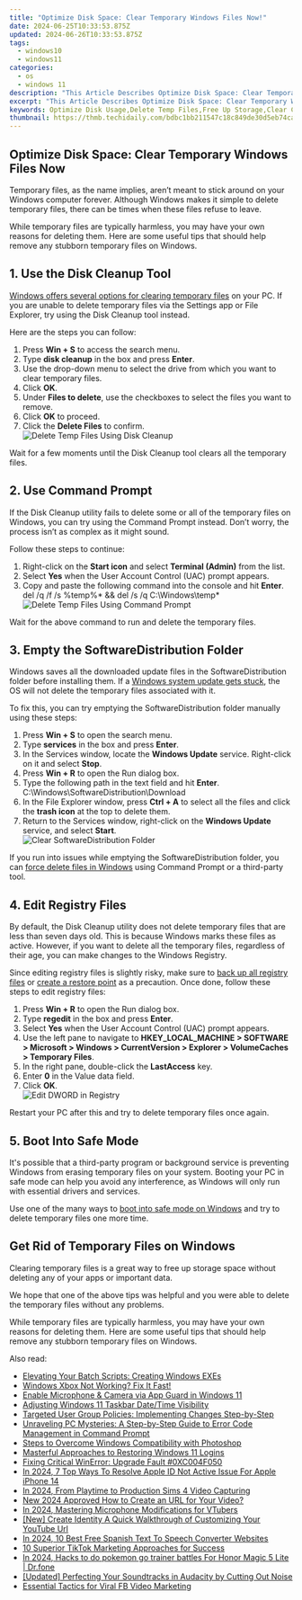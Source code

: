 ```yaml
---
title: "Optimize Disk Space: Clear Temporary Windows Files Now!"
date: 2024-06-25T10:33:53.875Z
updated: 2024-06-26T10:33:53.875Z
tags:
  - windows10
  - windows11
categories:
  - os
  - windows 11
description: "This Article Describes Optimize Disk Space: Clear Temporary Windows Files Now!"
excerpt: "This Article Describes Optimize Disk Space: Clear Temporary Windows Files Now!"
keywords: Optimize Disk Usage,Delete Temp Files,Free Up Storage,Clear Cache Data,Speedup Computer,Unclutter System,Reduce RAM Use
thumbnail: https://thmb.techidaily.com/bdbc1bb211547c18c849de30d5eb74ca5d67d9e0fc552f041d0a6f6f88d073bb.jpg
---
```


## Optimize Disk Space: Clear Temporary Windows Files Now

 Temporary files, as the name implies, aren’t meant to stick around on your Windows computer forever. Although Windows makes it simple to delete temporary files, there can be times when these files refuse to leave.

 While temporary files are typically harmless, you may have your own reasons for deleting them. Here are some useful tips that should help remove any stubborn temporary files on Windows.

## 1\. Use the Disk Cleanup Tool

[Windows offers several options for clearing temporary files](http://www.makeuseof.com/windows-11-delete-temporary-files/) on your PC. If you are unable to delete temporary files via the Settings app or File Explorer, try using the Disk Cleanup tool instead.

 Here are the steps you can follow:

1. Press **Win + S** to access the search menu.
2. Type **disk cleanup** in the box and press **Enter**.
3. Use the drop-down menu to select the drive from which you want to clear temporary files.
4. Click **OK**.
5. Under **Files to delete**, use the checkboxes to select the files you want to remove.
6. Click **OK** to proceed.
7. Click the **Delete Files** to confirm.  
![Delete Temp Files Using Disk Cleanup](https://static1.makeuseofimages.com/wordpress/wp-content/uploads/2023/08/delete-temp-files-using-disk-cleanup.jpg)

 Wait for a few moments until the Disk Cleanup tool clears all the temporary files.

## 2\. Use Command Prompt

 If the Disk Cleanup utility fails to delete some or all of the temporary files on Windows, you can try using the Command Prompt instead. Don’t worry, the process isn’t as complex as it might sound.

 Follow these steps to continue:

1. Right-click on the **Start icon** and select **Terminal (Admin)** from the list.
2. Select **Yes** when the User Account Control (UAC) prompt appears.
3. Copy and paste the following command into the console and hit **Enter**.  
del /q /f /s %temp%\* && del /s /q C:\Windows\temp\*  
![Delete Temp Files Using Command Prompt](https://static1.makeuseofimages.com/wordpress/wp-content/uploads/2023/08/delete-temp-files-using-command-prompt.jpg)

 Wait for the above command to run and delete the temporary files.

## 3\. Empty the SoftwareDistribution Folder

 Windows saves all the downloaded update files in the SoftwareDistribution folder before installing them. If a [Windows system update gets stuck](https://www.makeuseof.com/tag/windows-update-stuck/), the OS will not delete the temporary files associated with it.

 To fix this, you can try emptying the SoftwareDistribution folder manually using these steps:

1. Press **Win + S** to open the search menu.
2. Type **services** in the box and press **Enter**.
3. In the Services window, locate the **Windows Update** service. Right-click on it and select **Stop**.
4. Press **Win + R** to open the Run dialog box.
5. Type the following path in the text field and hit **Enter**.  
C:\Windows\SoftwareDistribution\Download
6. In the File Explorer window, press **Ctrl + A** to select all the files and click the **trash icon** at the top to delete them.
7. Return to the Services window, right-click on the **Windows Update** service, and select **Start**.  
![Clear SoftwareDistribution Folder](https://static1.makeuseofimages.com/wordpress/wp-content/uploads/2023/08/clear-softwaredistribution-folder.jpg)

 If you run into issues while emptying the SoftwareDistribution folder, you can [force delete files in Windows](https://www.makeuseof.com/windows-11-delete-stubborn-files/) using Command Prompt or a third-party tool.

## 4\. Edit Registry Files

 By default, the Disk Cleanup utility does not delete temporary files that are less than seven days old. This is because Windows marks these files as active. However, if you want to delete all the temporary files, regardless of their age, you can make changes to the Windows Registry.

 Since editing registry files is slightly risky, make sure to [back up all registry files](https://www.makeuseof.com/tag/backup-restore-windows-registry/) or [create a restore point](https://www.makeuseof.com/windows-11-create-restore-point/) as a precaution. Once done, follow these steps to edit registry files:

1. Press **Win + R** to open the Run dialog box.
2. Type **regedit** in the box and press **Enter**.
3. Select **Yes** when the User Account Control (UAC) prompt appears.
4. Use the left pane to navigate to **HKEY\_LOCAL\_MACHINE > SOFTWARE > Microsoft > Windows > CurrentVersion > Explorer > VolumeCaches > Temporary Files**.
5. In the right pane, double-click the **LastAccess** key.
6. Enter **0** in the Value data field.
7. Click **OK**.  
![Edit DWORD in Registry](https://static1.makeuseofimages.com/wordpress/wp-content/uploads/2023/08/edit-dword-in-registry.jpg)

 Restart your PC after this and try to delete temporary files once again.

## 5\. Boot Into Safe Mode

 It's possible that a third-party program or background service is preventing Windows from erasing temporary files on your system. Booting your PC in safe mode can help you avoid any interference, as Windows will only run with essential drivers and services.

 Use one of the many ways to [boot into safe mode on Windows](https://www.makeuseof.com/windows-11-boot-safe-mode/) and try to delete temporary files one more time.

## Get Rid of Temporary Files on Windows

 Clearing temporary files is a great way to free up storage space without deleting any of your apps or important data.

 We hope that one of the above tips was helpful and you were able to delete the temporary files without any problems.

 While temporary files are typically harmless, you may have your own reasons for deleting them. Here are some useful tips that should help remove any stubborn temporary files on Windows.

<span class="atpl-alsoreadstyle">Also read:</span>
<div><ul>
<li><a href="https://win11.techidaily.com/elevating-your-batch-scripts-creating-windows-exes/"><u>Elevating Your Batch Scripts: Creating Windows EXEs</u></a></li>
<li><a href="https://win11.techidaily.com/1719320103482-windows-xbox-not-working-fix-it-fast/"><u>Windows Xbox Not Working? Fix It Fast!</u></a></li>
<li><a href="https://win11.techidaily.com/enable-microphone-and-camera-via-app-guard-in-windows-11/"><u>Enable Microphone & Camera via App Guard in Windows 11</u></a></li>
<li><a href="https://win11.techidaily.com/adjusting-windows-11-taskbar-datetime-visibility/"><u>Adjusting Windows 11 Taskbar Date/Time Visibility</u></a></li>
<li><a href="https://win11.techidaily.com/targeted-user-group-policies-implementing-changes-step-by-step/"><u>Targeted User Group Policies: Implementing Changes Step-by-Step</u></a></li>
<li><a href="https://win11.techidaily.com/unraveling-pc-mysteries-a-step-by-step-guide-to-error-code-management-in-command-prompt/"><u>Unraveling PC Mysteries: A Step-by-Step Guide to Error Code Management in Command Prompt</u></a></li>
<li><a href="https://win11.techidaily.com/steps-to-overcome-windows-compatibility-with-photoshop/"><u>Steps to Overcome Windows Compatibility with Photoshop</u></a></li>
<li><a href="https://win11.techidaily.com/masterful-approaches-to-restoring-windows-11-logins/"><u>Masterful Approaches to Restoring Windows 11 Logins</u></a></li>
<li><a href="https://win11.techidaily.com/fixing-critical-winerror-upgrade-fault-0xc004f050/"><u>Fixing Critical WinError: Upgrade Fault #0XC004F050</u></a></li>
<li><a href="https://ios-unlock.techidaily.com/in-2024-7-top-ways-to-resolve-apple-id-not-active-issue-for-apple-iphone-14-by-drfone-ios/"><u>In 2024, 7 Top Ways To Resolve Apple ID Not Active Issue For Apple iPhone 14</u></a></li>
<li><a href="https://screen-activity-recording.techidaily.com/in-2024-from-playtime-to-production-sims-4-video-capturing/"><u>In 2024, From Playtime to Production  Sims 4 Video Capturing</u></a></li>
<li><a href="https://ai-video-editing.techidaily.com/new-2024-approved-how-to-create-an-url-for-your-video/"><u>New 2024 Approved How to Create an URL for Your Video?</u></a></li>
<li><a href="https://extra-approaches.techidaily.com/in-2024-mastering-microphone-modifications-for-vtubers/"><u>In 2024, Mastering Microphone Modifications for VTubers</u></a></li>
<li><a href="https://youtube-video-recordings.techidaily.com/new-create-identity-a-quick-walkthrough-of-customizing-your-youtube-url/"><u>[New] Create Identity  A Quick Walkthrough of Customizing Your YouTube Url</u></a></li>
<li><a href="https://ai-editing-video.techidaily.com/in-2024-10-best-free-spanish-text-to-speech-converter-websites/"><u>In 2024, 10 Best Free Spanish Text To Speech Converter Websites</u></a></li>
<li><a href="https://tiktok-video-recordings.techidaily.com/10-superior-tiktok-marketing-approaches-for-success/"><u>10 Superior TikTok Marketing Approaches for Success</u></a></li>
<li><a href="https://pokemon-go-android.techidaily.com/in-2024-hacks-to-do-pokemon-go-trainer-battles-for-honor-magic-5-lite-drfone-by-drfone-virtual-android/"><u>In 2024, Hacks to do pokemon go trainer battles For Honor Magic 5 Lite | Dr.fone</u></a></li>
<li><a href="https://tiktok-video-recordings.techidaily.com/updated-perfecting-your-soundtracks-in-audacity-by-cutting-out-noise/"><u>[Updated] Perfecting Your Soundtracks in Audacity by Cutting Out Noise</u></a></li>
<li><a href="https://facebook-video-content.techidaily.com/essential-tactics-for-viral-fb-video-marketing/"><u>Essential Tactics for Viral FB Video Marketing</u></a></li>
</ul></div>

<ins class="adsbygoogle"
      style="display:block"
      data-ad-client="ca-pub-7571918770474297"
      data-ad-slot="8358498916"
      data-ad-format="auto"
      data-full-width-responsive="true"></ins>